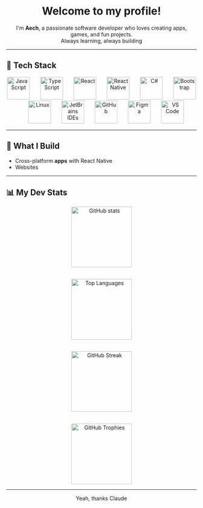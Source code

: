 <h1 align="center">Welcome to my profile!</h1>

<p align="center">
  I'm <b>Aech</b>, a passionate software developer who loves creating apps, games, and fun projects.<br>
  Always learning, always building
</p>

---

## 🔧 Tech Stack

<div align="center">
  <img src="https://cdn.jsdelivr.net/gh/devicons/devicon/icons/javascript/javascript-original.svg" height="60" alt="JavaScript" />
  <img width="20"/>
  <img src="https://cdn.jsdelivr.net/gh/devicons/devicon/icons/typescript/typescript-original.svg" height="60" alt="TypeScript" />
  <img width="20"/>
  <img src="https://cdn.jsdelivr.net/gh/devicons/devicon/icons/react/react-original.svg" height="60" alt="React" />
  <img width="20"/>
  <img src="https://img.icons8.com/color/96/react-native.png" height="60" alt="React Native"/>
  <img width="20"/>
  <img src="https://cdn.jsdelivr.net/gh/devicons/devicon/icons/csharp/csharp-original.svg" height="60" alt="C#" />
  <img width="20"/>
  <img src="https://cdn.jsdelivr.net/gh/devicons/devicon/icons/bootstrap/bootstrap-original.svg" height="60" alt="Bootstrap" />
  <img width="20"/>
  <img src="https://cdn.jsdelivr.net/gh/devicons/devicon/icons/linux/linux-original.svg" height="60" alt="Linux" />
  <img width="20"/>
  <img src="https://cdn.jsdelivr.net/gh/devicons/devicon/icons/jetbrains/jetbrains-original.svg" height="60" alt="JetBrains IDEs" />
  <img width="20"/>
  <img src="https://cdn.jsdelivr.net/gh/devicons/devicon/icons/github/github-original.svg" height="60" alt="GitHub" />
  <img width="20"/>
  <img src="https://cdn.jsdelivr.net/gh/devicons/devicon/icons/figma/figma-original.svg" height="60" alt="Figma" />
  <img width="20"/>
  <img src="https://cdn.jsdelivr.net/gh/devicons/devicon/icons/vscode/vscode-original.svg" height="60" alt="VS Code" />
</div>

---

## 📱 What I Build
- Cross-platform **apps** with React Native
- Websites
---

## 📊 My Dev Stats

<div align="center">
  <img src="https://github-readme-stats.vercel.app/api?username=AechyAechisAeching&show_icons=true&count_private=true&theme=tokyonight&hide_border=false&rank_icon=github" height="160" alt="GitHub stats" /> <br><br>
  
  <img src="https://github-readme-stats.vercel.app/api/top-langs?username=AechyAechisAeching&layout=compact&langs_count=6&theme=radical&hide_border=false" height="160" alt="Top Languages" /> <br><br>
  
  <img src="https://streak-stats.demolab.com?user=AechyAechisAeching&theme=dracula&hide_border=false&border_radius=10" height="160" alt="GitHub Streak" /> <br><br>
  
  <img src="https://github-profile-trophy.vercel.app?username=AechyAechisAeching&theme=dracula&column=4&row=2&margin-w=8&margin-h=4&no-bg=true&no-frame=false" height="160" alt="GitHub Trophies" />
</div>

---

<p align="center">Yeah, thanks Claude</p>
